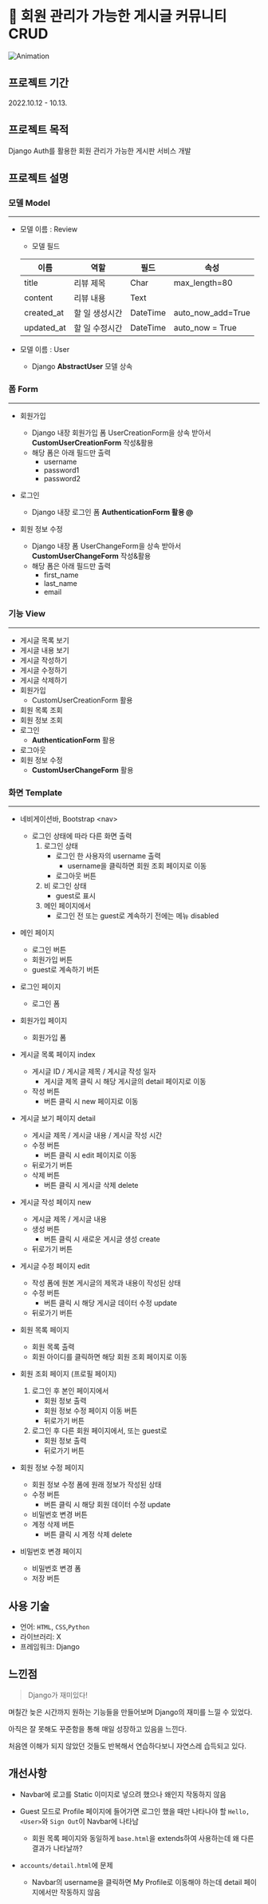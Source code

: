 # 🚀 회원 관리가 가능한 게시글 커뮤니티 CRUD

![Animation](README.assets/Animation.gif)



## 프로젝트 기간

2022.10.12 - 10.13.



## 프로젝트 목적

Django Auth를 활용한 회원 관리가 가능한 게시판 서비스 개발



## 프로젝트 설명

### 모델 Model

------

- 모델 이름 : Review

  - 모델 필드

  | 이름       | 역할           | 필드     | 속성              |
  | ---------- | -------------- | -------- | ----------------- |
  | title      | 리뷰 제목      | Char     | max_length=80     |
  | content    | 리뷰 내용      | Text     |                   |
  | created_at | 할 일 생성시간 | DateTime | auto_now_add=True |
  | updated_at | 할 일 수정시간 | DateTime | auto_now = True   |



- 모델 이름 : User
  - Django **AbstractUser** 모델 상속



### **폼 Form**

---

- 회원가입
  - Django 내장 회원가입 폼 UserCreationForm을 상속 받아서 **CustomUserCreationForm** 작성&활용
  - 해당 폼은 아래 필드만 출력
    - username
    - password1
    - password2

- 로그인
  - Django 내장 로그인 폼 **AuthenticationForm 활용 @**

- 회원 정보 수정
  - Django 내장 폼 UserChangeForm을 상속 받아서 **CustomUserChangeForm** 작성&활용
  - 해당 폼은 아래 필드만 출력
    - first_name
    - last_name
    - email



### 기능 View

------

- 게시글 목록 보기
- 게시글 내용 보기
- 게시글 작성하기
- 게시글 수정하기
- 게시글 삭제하기
- 회원가입
  - CustomUserCreationForm 활용
- 회원 목록 조회
- 회원 정보 조회
- 로그인
  - **AuthenticationForm** 활용
- 로그아웃
- 회원 정보 수정
  - **CustomUserChangeForm** 활용



### 화면 Template

------


- 네비게이션바, Bootstrap \<nav>

  - 로그인 상태에 따라 다른 화면 출력
    1. 로그인 상태
       - 로그인 한 사용자의 username 출력
         - username을 클릭하면 회원 조회 페이지로 이동
       - 로그아웃 버튼
    2. 비 로그인 상태
       - guest로 표시
    3. 메인 페이지에서
       - 로그인 전 또는 guest로 계속하기 전에는 메뉴 disabled

- 메인 페이지

  - 로그인 버튼
  - 회원가입 버튼
  - guest로 계속하기 버튼

- 로그인 페이지

  - 로그인 폼

- 회원가입 페이지

  - 회원가입 폼

- 게시글 목록 페이지 index

  - 게시글 ID / 게시글 제목 / 게시글 작성 일자
    - 게시글 제목 클릭 시 해당 게시글의 detail 페이지로 이동
  - 작성 버튼
    - 버튼 클릭 시 new 페이지로 이동

- 게시글 보기 페이지 detail

  - 게시글 제목 / 게시글 내용 / 게시글 작성 시간
  - 수정 버튼
    - 버튼 클릭 시 edit 페이지로 이동
  - 뒤로가기 버튼
  - 삭제 버튼
    - 버튼 클릭 시 게시글 삭제 delete

- 게시글 작성 페이지 new

  - 게시글 제목 / 게시글 내용
  - 생성 버튼
    - 버튼 클릭 시 새로운 게시글 생성 create
  - 뒤로가기 버튼

- 게시글 수정 페이지 edit

  - 작성 폼에 원본 게시글의 제목과 내용이 작성된 상태
  - 수정 버튼
    - 버튼 클릭 시 해당 게시글 데이터 수정 update
  - 뒤로가기 버튼

- 회원 목록 페이지

  - 회원 목록 출력
  - 회원 아이디를 클릭하면 해당 회원 조회 페이지로 이동

- 회원 조회 페이지 (프로필 페이지)

  1. 로그인 후 본인 페이지에서
     - 회원 정보 출력
     - 회원 정보 수정 페이지 이동 버튼
     - 뒤로가기 버튼
  2. 로그인 후 다른 회원 페이지에서, 또는 guest로
     - 회원 정보 출력
     - 뒤로가기 버튼

- 회원 정보 수정 페이지

  - 회원 정보 수정 폼에 원래 정보가 작성된 상태
  - 수정 버튼
    - 버튼 클릭 시 해당 회원 데이터 수정 update
  - 비밀번호 변경 버튼
  - 계정 삭제 버튼
    - 버튼 클릭 시 계정 삭제 delete

- 비밀번호 변경 페이지

  - 비밀번호 변경 폼
  - 저장 버튼

  

## 사용 기술

- 언어: `HTML`, `CSS`,`Python`
- 라이브러리: X
- 프레임워크: Django



## 느낀점

> Django가 재미있다!

며칠간 늦은 시간까지 원하는 기능들을 만들어보며 Django의 재미를 느낄 수 있었다.

아직은 잘 못해도 꾸준함을 통해 매일 성장하고 있음을 느낀다.

처음엔 이해가 되지 않았던 것들도 반복해서 연습하다보니 자연스레 습득되고 있다.



## 개선사항

- Navbar에 로고를 Static 이미지로 넣으려 했으나 왜인지 작동하지 않음

- Guest 모드로 Profile 페이지에 들어가면 로그인 했을 때만 나타나야 할 `Hello, <User>`와 `Sign Out`이 Navbar에 나타남
  - 회원 목록 페이지와 동일하게 `base.html`을 extends하여 사용하는데 왜 다른 결과가 나타날까?
- `accounts/detail.html`에 문제
  - Navbar의 username을 클릭하면 My Profile로 이동해야 하는데 detail 페이지에서만 작동하지 않음


